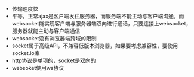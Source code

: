 - 传输速度快
- 平等，正常ajax是客户端发往服务器，而服务端不能主动与客户端沟通。而websocket能实现客户端与服务器端双向进行通话，只要连接上websocket，服务器就能主动与客户端通信
- websocket没有浏览器端跨域的限制
- socket属于高级API，不兼容低版本浏览器，如果要考虑兼容性，要使用socket.io库
- http协议是单项的，socket是双向的
- websoket使用ws协议